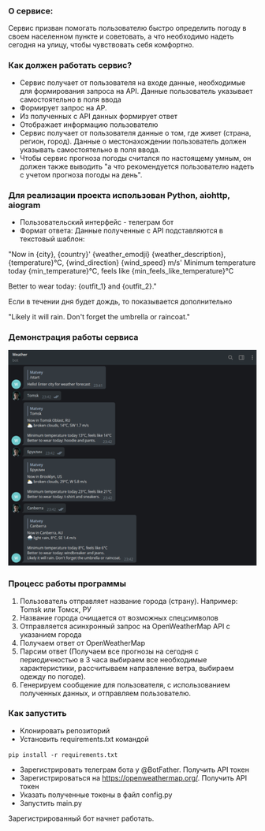 ### О сервисе:

Сервис призван помогать пользователю быстро определить погоду в своем населенном пункте и советовать, а что необходимо надеть сегодня на улицу, чтобы чувствовать себя комфортно.

### Как должен работать сервис?

- Сервис получает от пользователя на входе данные, необходимые для формирования запроса на API. Данные пользователь указывает самостоятельно в поля ввода
- Формирует запрос на AP.
- Из полученных с API данных формирует ответ
- Отображает информацию пользователю
- Сервис получает от пользователя данные о том, где живет (страна, регион, город). Данные о местонахождении пользователь должен указывать самостоятельно в поля ввода.
- Чтобы сервис прогноза погоды считался по настоящему умным, он должен также выводить "а что рекомендуется пользователю надеть с учетом прогноза погоды на день".


### Для реализации проекта использован Python, aiohttp, aiogram

- Пользовательский интерфейс - телеграм бот
- Формат ответа:
Данные полученные с API подставляются в текстовый шаблон:

"Now in {city}, {country}' 
{weather_emodji} {weather_description}, {temperature}°C, {wind_direction} {wind_speed} m/s'
Minimum temperature today {min_temperature}°C, 
feels like {min_feels_like_temperature}°C

Better to wear today: {outfit_1} and {outfit_2}."

Если в течении дня будет дождь, то показывается дополнительно

"Likely it will rain. Don't forget the umbrella or raincoat."

### Демонстрация работы сервиса

![Демонстрация](img/example.png)

### Процесс работы программы

1. Пользователь отправляет название города (страну).
Например: Tomsk или Томск, РУ
2. Название города очищается от возможных спецсимволов
3. Отправляется асинхронный запрос на OpenWeatherMap API с указанием города
4. Получаем ответ от OpenWeatherMap
5. Парсим ответ (Получаем все прогнозы на сегодня с периодичностью в 3 часа
выбираем все необходимые характеристики, рассчитываем направление ветра,
выбираем одежду по погоде).
6. Генерируем сообщение для пользователя, с использованием полученных данных, 
и отправляем пользователю.


### Как запустить
- Клонировать репозиторий
- Установить requirements.txt командой 

`pip install -r requirements.txt`

- Зарегистрировать телеграм бота у @BotFather. Получить API токен
- Зарегистрироваться на https://openweathermap.org/. Получить API токен
- Указать полученные токены в файл config.py
- Запустить main.py

Зарегистрированный бот начнет работать.

